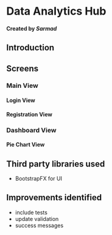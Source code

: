 # Data Analytics Hub
#### Created by _Sarmad_

## Introduction


## Screens
### Main View

#### Login View

#### Registration View

### Dashboard View

#### Pie Chart View

## Third party libraries used

- BootstrapFX for UI

## Improvements identified
- include tests
- update validation
- success messages